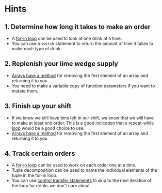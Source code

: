# Hints

## 1. Determine how long it takes to make an order

- A [for-in loop][for-in-loops] can be used to look at one drink at a time.
- You can use a `switch` statement to return the amount of time it takes to make each type of drink.

## 2. Replenish your lime wedge supply

- [Arrays have a method][array-docs] for removing the first element of an array and returning it to you.
- You need to make a variable copy of function parameters if you want to mutate them.

## 3. Finish up your shift

- If we know we still have time left in our shift, we know that we will have to make at least one order.
    This is a good indication that a [repeat-while loop][repeat-loops] would be a good choice to use.
- [Arrays have a method][array-docs] for removing the first element of an array and returning it to you.

## 4. Track certain orders

- A [for-in loop][for-in-loops] can be used to work on each order one at a time.
- Tuple decomposition can be used to name the individual elements of the tuple in the for-in loop.
- You can use [control transfer statements][control-transfer] to skip to the next iteration of the loop for drinks we don't care about.

[for-in-loops]: https://docs.swift.org/swift-book/documentation/the-swift-programming-language/controlflow/#For-In-Loops
[while-loops]: https://docs.swift.org/swift-book/documentation/the-swift-programming-language/controlflow/#While-Loops
[repeat-loops]: https://docs.swift.org/swift-book/documentation/the-swift-programming-language/controlflow/#While-Loops
[control-transfer]: https://docs.swift.org/swift-book/documentation/the-swift-programming-language/controlflow/#Control-Transfer-Statements
[labeled-statements]: https://docs.swift.org/swift-book/documentation/the-swift-programming-language/controlflow/#Labeled-Statements
[tuples]: https://docs.swift.org/swift-book/documentation/the-swift-programming-language/thebasics/#Tuples
[array-docs]: https://developer.apple.com/documentation/swift/array